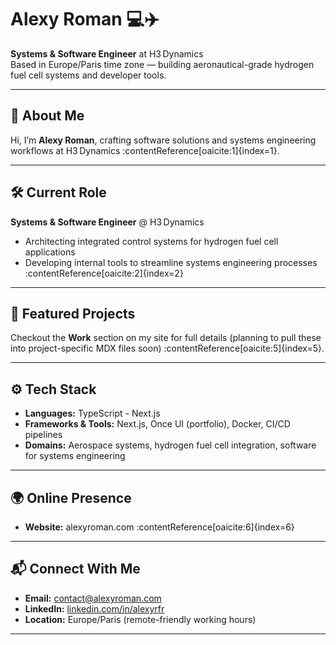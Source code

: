 # Alexy Roman 💻✈️

**Systems & Software Engineer** at H3 Dynamics  
Based in Europe/Paris time zone — building aeronautical-grade hydrogen fuel cell systems and developer tools.

---

## 🚀 About Me  
Hi, I’m **Alexy Roman**, crafting software solutions and systems engineering workflows at H3 Dynamics :contentReference[oaicite:1]{index=1}.

---

## 🛠 Current Role  
**Systems & Software Engineer** @ H3 Dynamics  
- Architecting integrated control systems for hydrogen fuel cell applications  
- Developing internal tools to streamline systems engineering processes :contentReference[oaicite:2]{index=2}

---

## 📝 Featured Projects  
Checkout the **Work** section on my site for full details (planning to pull these into project-specific MDX files soon) :contentReference[oaicite:5]{index=5}.

---

## ⚙️ Tech Stack  
- **Languages:** TypeScript - Next.js
- **Frameworks & Tools:** Next.js, Once UI (portfolio), Docker, CI/CD pipelines  
- **Domains:** Aerospace systems, hydrogen fuel cell integration, software for systems engineering

---

## 🌍 Online Presence  
- **Website:** alexyroman.com :contentReference[oaicite:6]{index=6}  

---

## 📬 Connect With Me  
- **Email:** contact@alexyroman.com
- **LinkedIn:** [linkedin.com/in/alexyrfr](https://www.linkedin.com/in/alexyrfr)  
- **Location:** Europe/Paris (remote-friendly working hours)

---